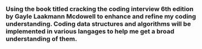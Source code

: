 ### Using the book titled cracking the coding interview 6th edition by Gayle Laakmann Mcdowell to enhance and refine my coding understanding. Coding data structures and algorithms will be implemented in various langages to help me get a broad understanding of them. 
